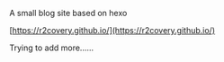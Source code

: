 A small blog site based on hexo 

[https://r2covery.github.io/](https://r2covery.github.io/)

Trying to add more......
